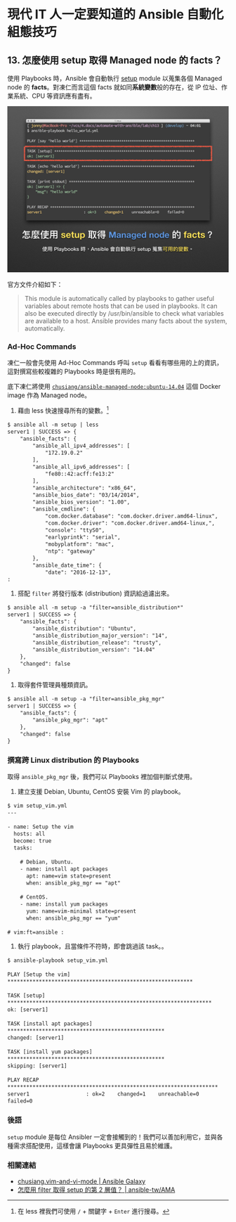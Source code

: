 # 現代 IT 人一定要知道的 Ansible 自動化組態技巧

## 13. 怎麼使用 setup 取得 Managed node 的 facts？

使用 Playbooks 時，Ansible 會自動執行 [setup][setup_module] module 以蒐集各個 Managed node 的 **facts**。對凍仁而言這個 facts 就如同**系統變數**般的存在，從 IP 位址、作業系統、CPU 等資訊應有盡有。

[setup_module]: http://docs.ansible.com/ansible/setup_module.html

![automate_with_ansible_practice-18.jpg](imgs/automate_with_ansible_practice-18.jpg)

官方文件介紹如下：

> This module is automatically called by playbooks to gather useful variables about remote hosts that can be used in playbooks. It can also be executed directly by /usr/bin/ansible to check what variables are available to a host. Ansible provides many facts about the system, automatically.


### Ad-Hoc Commands

凍仁一般會先使用 Ad-Hoc Commands 呼叫 `setup` 看看有哪些用的上的資訊，這對撰寫些較複雜的 Playbooks 時是很有用的。

底下凍仁將使用 [`chusiang/ansible-managed-node:ubuntu-14.04`][ansible-managed-node] 這個 Docker image 作為 Managed node。

[ansible-managed-node]: https://hub.docker.com/r/chusiang/ansible-managed-node/

1. 藉由 less 快速搜尋所有的變數。[^1]

  ```
  $ ansible all -m setup | less
  server1 | SUCCESS => {
      "ansible_facts": {
          "ansible_all_ipv4_addresses": [
              "172.19.0.2"
          ],
          "ansible_all_ipv6_addresses": [
              "fe80::42:acff:fe13:2"
          ],
          "ansible_architecture": "x86_64",
          "ansible_bios_date": "03/14/2014",
          "ansible_bios_version": "1.00",
          "ansible_cmdline": {
              "com.docker.database": "com.docker.driver.amd64-linux",
              "com.docker.driver": "com.docker.driver.amd64-linux,",
              "console": "ttyS0",
              "earlyprintk": "serial",
              "mobyplatform": "mac",
              "ntp": "gateway"
          },
          "ansible_date_time": {
              "date": "2016-12-13",
  :
  ```

1. 搭配 `filter` 將發行版本 (distribution) 資訊給過濾出來。

  ```
  $ ansible all -m setup -a "filter=ansible_distribution*"
  server1 | SUCCESS => {
      "ansible_facts": {
          "ansible_distribution": "Ubuntu",
          "ansible_distribution_major_version": "14",
          "ansible_distribution_release": "trusty",
          "ansible_distribution_version": "14.04"
      },
      "changed": false
  }
  ```

1. 取得套件管理員種類資訊。

  ```
  $ ansible all -m setup -a "filter=ansible_pkg_mgr"
  server1 | SUCCESS => {
      "ansible_facts": {
          "ansible_pkg_mgr": "apt"
      },
      "changed": false
  }
  ```

### 撰寫跨 Linux distribution 的 Playbooks

取得 `ansible_pkg_mgr` 後，我們可以 Playbooks 裡加個判斷式使用。

1. 建立支援 Debian, Ubuntu, CentOS 安裝 Vim 的 playbook。

  ```
  $ vim setup_vim.yml
  ---
  
  - name: Setup the vim 
    hosts: all
    become: true
    tasks:
  
      # Debian, Ubuntu.
      - name: install apt packages
        apt: name=vim state=present
        when: ansible_pkg_mgr == "apt"
  
      # CentOS.
      - name: install yum packages
        yum: name=vim-minimal state=present
        when: ansible_pkg_mgr == "yum"
  
  # vim:ft=ansible :
  ```

1. 執行 playbook，且當條件不符時，即會跳過該 task。。

  ```
  $ ansible-playbook setup_vim.yml
  
  PLAY [Setup the vim] ***********************************************************
  
  TASK [setup] *****************************************************************
  ok: [server1]
  
  TASK [install apt packages] **************************************************
  changed: [server1]
  
  TASK [install yum packages] **************************************************
  skipping: [server1]
  
  PLAY RECAP *******************************************************************
  server1                  : ok=2    changed=1    unreachable=0    failed=0
  ```


### 後語

`setup` module 是每位 Ansibler 一定會接觸到的！我們可以善加利用它，並與各種需求搭配使用，這樣會讓 Playbooks 更具彈性且易於維護。


### 相關連結

- [chusiang.vim-and-vi-mode | Ansible Galaxy][chusiang.vim-and-vi-mode]
- [怎麼用 filter 取得 setup 的第 2 層值？ | ansible-tw/AMA][ansible_tw_ama_1]

[chusiang.vim-and-vi-mode]: https://galaxy.ansible.com/chusiang/vim-and-vi-mode/
[ansible_tw_ama_1]: https://github.com/ansible-tw/AMA/issues/1


[^1]: 在 less 裡我們可使用 `/` + 關鍵字 + `Enter` 進行搜尋。
 
